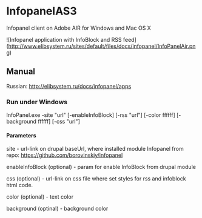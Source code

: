 # InfopanelAS3
Infopanel client on Adobe AIR for Windows and Mac OS X

![Infopanel application with InfoBlock and RSS feed]
(http://www.elibsystem.ru/sites/default/files/docs/infopanel/InfoPanelAir.png)

## Manual

Russian: http://elibsystem.ru/docs/infopanel/apps

### Run under Windows

InfoPanel.exe -site "url" [-enableInfoBlock] [-rss "url"] [-color ffffff] [-background ffffff] [-css "url"]

#### Parameters

site - url-link on drupal baseUrl, where installed module Infopanel from repo: https://github.com/borovinskiy/infopanel

enableInfoBlock (optional) - param for enable InfoBlock from drupal module

css (optional) - url-link on css file where set styles for rss and infoblock html code.

color (optional) - text color 

background (optinal) - background color

